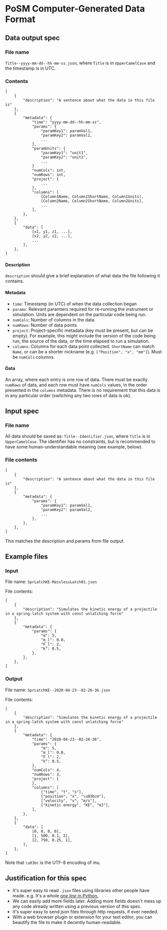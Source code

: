 # PoSM Computer-Generated Data Format
## Data output spec
### File name
```Title--yyyy-mm-dd--hh-mm-ss.json```, where ```Title``` is in ```UpperCamelCase``` and the timestamp is in UTC.

### Contents
```
[
    {
        "description": "A sentence about what the data in this file is"
    },
    {
        "metadata": {
            "time": "yyyy-mm-dd--hh-mm-ss",
            "params": {
                "paramKey1": paramVal1,
                "paramKey2": paramVal2,
                ...
            },
            "paramUnits": {
                "paramKey1": "unit1",
                "paramKey2": "unit2",
                ...
            }
            "numCols": int,
            "numRows": int,
            "project": {
                ...
            },
            "columns": [
                [Column1Name, Column1ShortName, Column1Units],
                [Column2Name, Column2ShortName, Column2Units],
                ...
            ],
        },
    },
    {
        "data": [
            [x1, y1, z1, ...],
            [x2, y2, z2, ...],
            ...
        ],
    },
]
```

#### Description
```description``` should give a brief explanation of what data the file following it contains.

#### Metadata
- ```time```: Timestamp (in UTC) of when the data collection began
- ```params```: Relevant paramters required for re-running the instrument or simulation. Units are dependent on the particular code being run.
- ```numCols```: Number of columns in the data
- ```numRows```: Number of data points
- ```project```: Project-specific metadata (key must be present, but can be empty). For example, this might include the version of the code being run, the source of the data, or the time elapsed to run a simulation.
- ```columns```: Columns for each data point collected. ```ShortName``` can match ```Name```, or can be a shorter nickname (e.g. ```["Position", "x", "mm"]```). Must be ```numCols``` columns.

#### Data
An array, where each entry is one row of data. There must be exactly ```numRows``` of data, and each row must have ```numCols``` values, in the order presented in the ```columns``` metadata. There is no requirement that this data is in any particular order (switching any two rows of data is ok).

## Input spec
### File name
All data should be saved as: ```Title--Identifier.json```, where ```Title``` is in ```UpperCamelCase```. The identifier has no constraints, but is recommended to have some human-understandable meaning (see example, below).

### File contents
```
[
    {
        "description": "A sentence about what the data in this file is"
    },
    {
        "metadata": {
            "params": {
                "paramKey1": paramVal1,
                "paramKey2": paramVal2,
                ...
            },
        },
    },
]
```

This matches the description and params from file output.


## Example files
### Input
File name: ```SprLatchKE-MasslessLatch01.json```

File contents:
```
[
    {
        "description": "Simulates the kinetic energy of a projectile in a spring-latch system with const unlatching force"
    },
    {
        "metadata": {
            "params": {
                "m": 5,
                "m_l": 0.0,
                "F_l": 2,
                "k": 0.5,
            },
        },
    },
]
```

### Output
File name: ```SprLatchKE--2020-04-23--02-26-36.json```

File contents:
```
[
    {
        "description": "Simulates the kinetic energy of a projectile in a spring-latch system with const unlatching force"
    },
    {
        "metadata": {
            "time": "2020-04-23--02-26-36",
            "params": {
                "m": 5,
                "m_l": 0.0,
                "F_l": 2,
                "k": 0.5,
            },
            "numCols": 4,
            "numRows": 3,
            "project": {
            },
            "columns": [
                ["time", "t", "s"],
                ["position", "x", "\u03bcm"],
                ["velocity", "v", "m/s"],
                ["kinetic energy", "KE", "mJ"],
            ],
        },
    },
    {
        "data": [
            [0, 0, 0, 0],
            [1, 500, 0.1, 2],
            [2, 750, 0.25, 1],
        ],
    },
]
```

Note that ```\u03bc``` is the UTF-8 encoding of mu.

## Justification for this spec
- It's super easy to read ```.json``` files using libraries other people have made. e.g. It's a whole [_one line_ in Python.](https://www.geeksforgeeks.org/read-json-file-using-python/)
- We can easily add more fields later. Adding more fields doesn't mess up any code already written using a previous version of this spec.
- It's super easy to send json files through http requests, if ever needed.
- With a web browser plugin or extension for your text editor, you can beautify the file to make it decently human-readable.